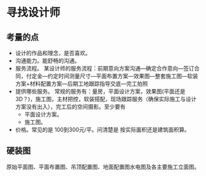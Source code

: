 # 寻找设计师
## 考量的点
* 设计的作品和理念，是否喜欢。
* 沟通能力。能舒畅的沟通。
* 服务流程。 某设计师的服务流程：前期意向方案沟通—确定合作意向—签订合同，付定金—约定时间测量尺寸—平面布置方案—效果图—整套施工图—软装方案+材料配置方案—后期工地跟踪指导交底—完工拍照
* 提供哪些服务。 常规的服务有：量房，平面设计方案，效果图(平面还是3D？)，施工图，主材把控，软装搭配，现场跟踪服务（确保实际施工与设计方案没有出入），完工后的空间摄影。至少要有
  * 平面设计方案。
  * 施工图。
* 价格。常见的是 100到300元/平。问清楚是 按实际面积还是建筑面积算。

## 硬装图
原始平面图、平面布置图、吊顶配置图、地面配置图水电图及各主要施工立面图。